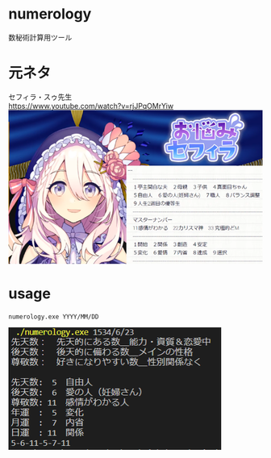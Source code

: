 # numerology
数秘術計算用ツール

# 元ネタ
セフィラ・スゥ先生  
https://www.youtube.com/watch?v=rjJPqOMrYiw  
![セフィラ・スゥ](https://github.com/umineko1996/numerology/blob/master/resource/%E3%82%BB%E3%83%95%E3%82%A3%E3%83%A9%E5%85%88%E7%94%9F.png)

# usage
`numerology.exe YYYY/MM/DD`  

![サンプル](https://github.com/umineko1996/numerology/blob/master/resource/example.png)
